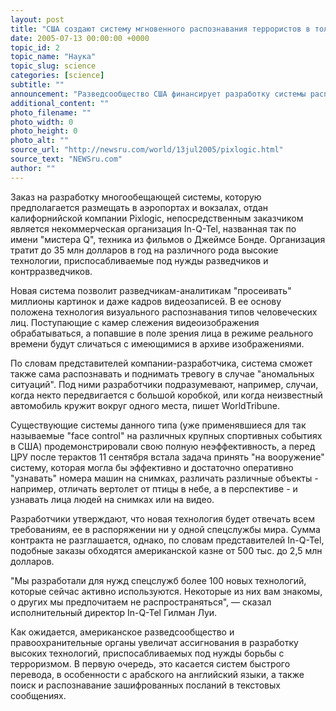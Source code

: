 ```yaml
---
layout: post
title: "США создают систему мгновенного распознавания террористов в толпе"
date: 2005-07-13 00:00:00 +0000
topic_id: 2
topic_name: "Наука"
topic_slug: science
categories: [science]
subtitle: ""
announcement: "Разведсообщество США финансирует разработку системы распознавания изображения нового поколения, с помощью которой, как надеются спецслужбы, можно будет мгновенно выявлять разыскиваемых лиц в местах массового скопления людей."
additional_content: ""
photo_filename: ""
photo_width: 0
photo_height: 0
photo_alt: ""
source_url: "http://newsru.com/world/13jul2005/pixlogic.html"
source_text: "NEWSru.com"
author: ""
---
```

Заказ на разработку многообещающей системы, которую предполагается размещать в аэропортах и вокзалах, отдан калифорнийской компании Pixlogic, непосредственным заказчиком является некоммерческая организация In-Q-Tel, названная так по имени "мистера Q", техника из фильмов о Джеймсе Бонде. Организация тратит до 35 млн долларов в год на различного рода высокие технологии, приспосабливаемые под нужды разведчиков и контрразведчиков.

Новая система позволит разведчикам-аналитикам "просеивать" миллионы картинок и даже кадров видеозаписей. В ее основу положена технология визуального распознавания типов человеческих лиц. Поступающие с камер слежения видеоизображения обрабатываться, а попавшие в поле зрения лица в режиме реального времени будут сличаться с имеющимися в архиве изображениями.

По словам представителей компании-разработчика, система сможет также сама распознавать и поднимать тревогу в случае "аномальных ситуаций". Под ними разработчики подразумевают, например, случаи, когда некто передвигается с большой коробкой, или когда неизвестный автомобиль кружит вокруг одного места, пишет WorldTribune.

Существующие системы данного типа (уже применявшиеся для так называемые "face control" на различных крупных спортивных событиях в США) продемонстрировали свою полную неэффективность, а перед ЦРУ после терактов 11 сентября встала задача принять "на вооружение" систему, которая могла бы эффективно и достаточно оперативно "узнавать" номера машин на снимках, различать различные объекты - например, отличать вертолет от птицы в небе, а в перспективе - и узнавать лица людей на снимках или на видео.

Разработчики утверждают, что новая технология будет отвечать всем требованиям, ее в распоряжении ни у одной спецслужбы мира. Сумма контракта не разглашается, однако, по словам представителей In-Q-Tel, подобные заказы обходятся американской казне от 500 тыс. до 2,5 млн долларов.

"Мы разработали для нужд спецслужб более 100 новых технологий, которые сейчас активно используются. Некоторые из них вам знакомы, о других мы предпочитаем не распространяться", &mdash; сказал исполнительный директор In-Q-Tel Гилман Луи.

Как ожидается, американское разведсообщество и правоохранительные органы увеличат ассигнования в разработку высоких технологий, приспосабливаемых под нужды борьбы с терроризмом. В первую очередь, это касается систем быстрого перевода, в особенности с арабского на английский языки, а также поиск и распознавание зашифрованных посланий в текстовых сообщениях.
